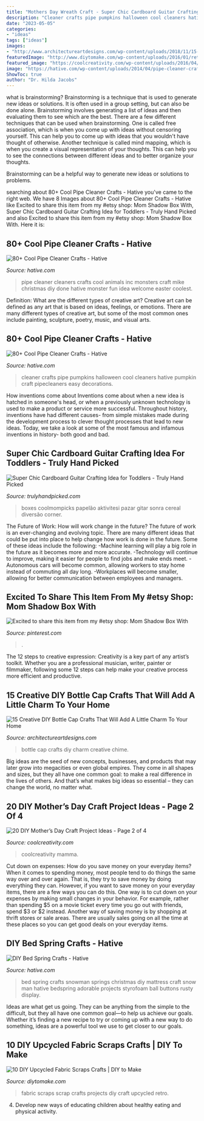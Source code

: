 ```yaml
---
title: "Mothers Day Wreath Craft - Super Chic Cardboard Guitar Crafting Idea For Toddlers"
description: "Cleaner crafts pipe pumpkins halloween cool cleaners hative pumpkin craft pipecleaners easy decorations"
date: "2023-05-05"
categories:
- "ideas"
tags: ["ideas"]
images:
- "http://www.architectureartdesigns.com/wp-content/uploads/2018/11/15-Creative-DIY-Bottle-cap-Crafts-That-Will-Add-A-Little-Charm-To-Your-Home-12.jpg"
featuredImage: "http://www.diytomake.com/wp-content/uploads/2016/01/retro-fabric-scraps.jpg"
featured_image: "https://coolcreativity.com/wp-content/uploads/2016/04/Mothers-Day-Craft-for-Kids-Simple-Mothers-Day-Card-for-Kids.jpg"
image: "https://hative.com/wp-content/uploads/2014/04/pipe-cleaner-crafts/18-homemade-monsters-inc.jpg"
ShowToc: true
author: "Dr. Hilda Jacobs"
---
```



what is brainstorming?
Brainstorming is a technique that is used to generate new ideas or solutions. It is often used in a group setting, but can also be done alone. Brainstorming involves generating a list of ideas and then evaluating them to see which are the best.
There are a few different techniques that can be used when brainstorming. One is called free association, which is when you come up with ideas without censoring yourself. This can help you to come up with ideas that you wouldn't have thought of otherwise. Another technique is called mind mapping, which is when you create a visual representation of your thoughts. This can help you to see the connections between different ideas and to better organize your thoughts.

Brainstorming can be a helpful way to generate new ideas or solutions to problems.

	

		
searching about 80+ Cool Pipe Cleaner Crafts - Hative you've came to the right web. We have 8 Images about 80+ Cool Pipe Cleaner Crafts - Hative like Excited to share this item from my #etsy shop: Mom Shadow Box With, Super Chic Cardboard Guitar Crafting Idea for Toddlers - Truly Hand Picked and also Excited to share this item from my #etsy shop: Mom Shadow Box With. Here it is:
		
    
## 80+ Cool Pipe Cleaner Crafts - Hative

<img loading=lazy src="https://hative.com/wp-content/uploads/2014/04/pipe-cleaner-crafts/18-homemade-monsters-inc.jpg" onerror="this.onerror=null;this.src='https://tse3.mm.bing.net/th?id=OIP.c2E7SiELwDuwLR2voAmLQgHaJ5&amp;pid=15.1';" alt="80+ Cool Pipe Cleaner Crafts - Hative">

_Source: hative.com_

>pipe cleaner cleaners crafts cool animals inc monsters craft mike christmas diy done hative monster fun idea welcome easter coolest. 

	

Definition: What are the different types of creative art?
Creative art can be defined as any art that is based on ideas, feelings, or emotions. There are many different types of creative art, but some of the most common ones include painting, sculpture, poetry, music, and visual arts.

    
## 80+ Cool Pipe Cleaner Crafts - Hative

<img loading=lazy src="https://hative.com/wp-content/uploads/2014/04/pipe-cleaner-crafts/27-pumpkins-pip-cleaner-crafts.jpg" onerror="this.onerror=null;this.src='https://tse4.mm.bing.net/th?id=OIP.XDLxJ86tal68soAuzi-UZwHaE8&amp;pid=15.1';" alt="80+ Cool Pipe Cleaner Crafts - Hative">

_Source: hative.com_

>cleaner crafts pipe pumpkins halloween cool cleaners hative pumpkin craft pipecleaners easy decorations. 

	

How inventions come about
Inventions come about when a new idea is hatched in someone's head, or when a previously unknown technology is used to make a product or service more successful. Throughout history, inventions have had different causes- from simple mistakes made during the development process to clever thought processes that lead to new ideas. Today, we take a look at some of the most famous and infamous inventions in history- both good and bad.

    
## Super Chic Cardboard Guitar Crafting Idea For Toddlers - Truly Hand Picked

<img loading=lazy src="https://trulyhandpicked.com/wp-content/uploads/2019/03/ikat-bag-cardboard-guitar-1552967627k8n4g.jpg" onerror="this.onerror=null;this.src='https://tse3.mm.bing.net/th?id=OIP.PE8Kg8VRdOL13Q3sRqO2VwHaLL&amp;pid=15.1';" alt="Super Chic Cardboard Guitar Crafting Idea for Toddlers - Truly Hand Picked">

_Source: trulyhandpicked.com_

>boxes coolmompicks papelão aktivitesi pazar gitar sonra cereal diversão corner. 

	

The Future of Work: How will work change in the future?
The future of work is an ever-changing and evolving topic. There are many different ideas that could be put into place to help change how work is done in the future. Some of these ideas include the following: 
-Machine learning will play a big role in the future as it becomes more and more accurate. 
-Technology will continue to improve, making it easier for people to find jobs and make ends meet. 
-Autonomous cars will become common, allowing workers to stay home instead of commuting all day long. 
-Workplaces will become smaller, allowing for better communication between employees and managers.

    
## Excited To Share This Item From My #etsy Shop: Mom Shadow Box With

<img loading=lazy src="https://i.pinimg.com/736x/0f/67/6a/0f676a02327537f2dfcce88ad011bbbc.jpg" onerror="this.onerror=null;this.src='https://tse4.mm.bing.net/th?id=OIP.FC7p2p-nsBfOaZZg_Q1hNgHaJ5&amp;pid=15.1';" alt="Excited to share this item from my #etsy shop: Mom Shadow Box With">

_Source: pinterest.com_

>. 

	

The 12 steps to creative expression:
Creativity is a key part of any artist’s toolkit. Whether you are a professional musician, writer, painter or filmmaker, following some 12 steps can help make your creative process more efficient and productive.

    
## 15 Creative DIY Bottle Cap Crafts That Will Add A Little Charm To Your Home

<img loading=lazy src="http://www.architectureartdesigns.com/wp-content/uploads/2018/11/15-Creative-DIY-Bottle-cap-Crafts-That-Will-Add-A-Little-Charm-To-Your-Home-12.jpg" onerror="this.onerror=null;this.src='https://tse4.mm.bing.net/th?id=OIP.dw0sffKt_8A1_zOFjA1eAwHaPD&amp;pid=15.1';" alt="15 Creative DIY Bottle Cap Crafts That Will Add A Little Charm To Your Home">

_Source: architectureartdesigns.com_

>bottle cap crafts diy charm creative chime. 

	

Big ideas are the seed of new concepts, businesses, and products that may later grow into megacities or even global empires. They come in all shapes and sizes, but they all have one common goal: to make a real difference in the lives of others. And that’s what makes big ideas so essential – they can change the world, no matter what.

    
## 20 DIY Mother’s Day Craft Project Ideas - Page 2 Of 4

<img loading=lazy src="https://coolcreativity.com/wp-content/uploads/2016/04/Mothers-Day-Craft-for-Kids-Simple-Mothers-Day-Card-for-Kids.jpg" onerror="this.onerror=null;this.src='https://tse2.mm.bing.net/th?id=OIP.WK3YPhkIVvMpxMwcPfvlKwAAAA&amp;pid=15.1';" alt="20 DIY Mother’s Day Craft Project Ideas - Page 2 of 4">

_Source: coolcreativity.com_

>coolcreativity mamma. 

	

Cut down on expenses: How do you save money on your everyday items?
When it comes to spending money, most people tend to do things the same way over and over again. That is, they try to save money by doing everything they can. However, if you want to save money on your everyday items, there are a few ways you can do this. One way is to cut down on your expenses by making small changes in your behavior. For example, rather than spending $5 on a movie ticket every time you go out with friends, spend $3 or $2 instead. Another way of saving money is by shopping at thrift stores or sale areas. There are usually sales going on all the time at these places so you can get good deals on your everyday items.

    
## DIY Bed Spring Crafts - Hative

<img loading=lazy src="https://hative.com/wp-content/uploads/2015/02/bed-spring-crafts/8-bed-spring-crafts.jpg" onerror="this.onerror=null;this.src='https://tse1.mm.bing.net/th?id=OIP.KvfhelfA7L0j0MFPPxVjVAHaLH&amp;pid=15.1';" alt="DIY Bed Spring Crafts - Hative">

_Source: hative.com_

>bed spring crafts snowman springs christmas diy mattress craft snow man hative bedspring adorable projects styrofoam ball buttons rusty display. 

	

Ideas are what get us going. They can be anything from the simple to the difficult, but they all have one common goal—to help us achieve our goals. Whether it’s finding a new recipe to try or coming up with a new way to do something, ideas are a powerful tool we use to get closer to our goals.

    
## 10 DIY Upcycled Fabric Scraps Crafts | DIY To Make

<img loading=lazy src="http://www.diytomake.com/wp-content/uploads/2016/01/retro-fabric-scraps.jpg" onerror="this.onerror=null;this.src='https://tse4.mm.bing.net/th?id=OIP.ZtfHDs8162qz3v9G0oqC5QHaJ3&amp;pid=15.1';" alt="10 DIY Upcycled Fabric Scraps Crafts | DIY to Make">

_Source: diytomake.com_

>fabric scraps scrap crafts projects diy craft upcycled retro. 

	

4. Develop new ways of educating children about healthy eating and physical activity.

